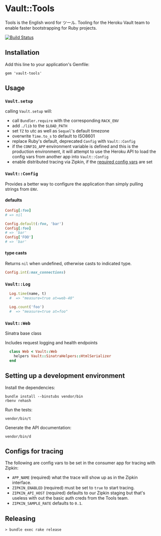 # Vault::Tools

Tools is the English word for ツール.  Tooling for the Heroku Vault
team to enable faster bootstrapping for Ruby projects.

[![Build Status](https://travis-ci.org/heroku/vault-tools.png?branch=master)](https://travis-ci.org/heroku/vault-tools)

## Installation

Add this line to your application's Gemfile:

    gem 'vault-tools'


## Usage

### `Vault.setup`

calling `Vault.setup` will:

- call `Bundler.require` with the corresponding `RACK_ENV`
- add `./lib` to the `$LOAD_PATH`
- set `TZ` to utc as well as `Sequel`'s default timezone
- overwrite `Time.to_s` to default to ISO8601
- replace Ruby's default, deprecated `Config` with `Vault::Config`
- if the `CONFIG_APP` environment variable is defined and this is
  the production environment, it will attempt to use the Heroku API
  to load the config vars from another app into `Vault::Config`
- enable distributed tracing via Zipkin, if the [required config
  vars](#configs-for-tracing) are set


### `Vault::Config`

Provides a better way to configure the application than simply pulling
strings from `ENV`.

#### defaults

```ruby
Config[:foo]
# => nil

Config.default(:foo, 'bar')
Config[:foo]
# => 'bar'
Config['FOO']
# => 'bar'
```

#### type casts

Returns `nil` when undefined, otherwise casts to indicated type.

```ruby
Config.int(:max_connections)
```

### `Vault::Log`

```ruby
  Log.time(name, t)
  #  => "measure=true at=web-40"

  Log.count('foo')
  #  => "measure=true at=foo"
```

### `Vault::Web`

Sinatra base class

Includes request logging and health endpoints

```ruby
  class Web < Vault::Web
    helpers Vault::SinatraHelpers::HtmlSerializer
  end
```

## Setting up a development environment

Install the dependencies:

    bundle install --binstubs vendor/bin
    rbenv rehash

Run the tests:

    vendor/bin/t

Generate the API documentation:

    vendor/bin/d

## Configs for tracing

The following are config vars to be set in the consumer app for tracing with
Zipkin:
* `APP_NAME` (required) what the trace will show up as in the Zipkin interface.
* `ZIPKIN_ENABLED` (required) must be set to `true` to start tracing.
* `ZIPKIN_API_HOST` (required) defaults to our Zipkin staging but that's useless
  with out the basic auth creds from the Tools team.
* `ZIPKIN_SAMPLE_RATE` defaults to `0.1`.

## Releasing

    > bundle exec rake release
